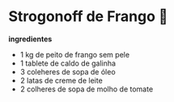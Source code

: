 # Strogonoff de Frango :chicken:

**ingredientes**

- 1 kg de peito de frango sem pele
- 1 tablete de caldo de galinha
- 3 coleheres de sopa de óleo
- 2 latas de creme de leite
- 2 colheres de sopa de molho de tomate











